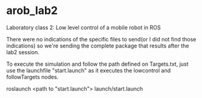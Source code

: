 # arob_lab2
Laboratory class 2: Low level control of a mobile robot in ROS

There were no indications of the specific files to send(or I did not find those indications) so we're sending the complete package that results after the lab2 session.

To execute the simulation and follow the path defined on Targets.txt, just use the launchfile "start.launch" as it executes the lowcontrol and followTargets nodes.

roslaunch <path to "start.launch"> launch/start.launch
